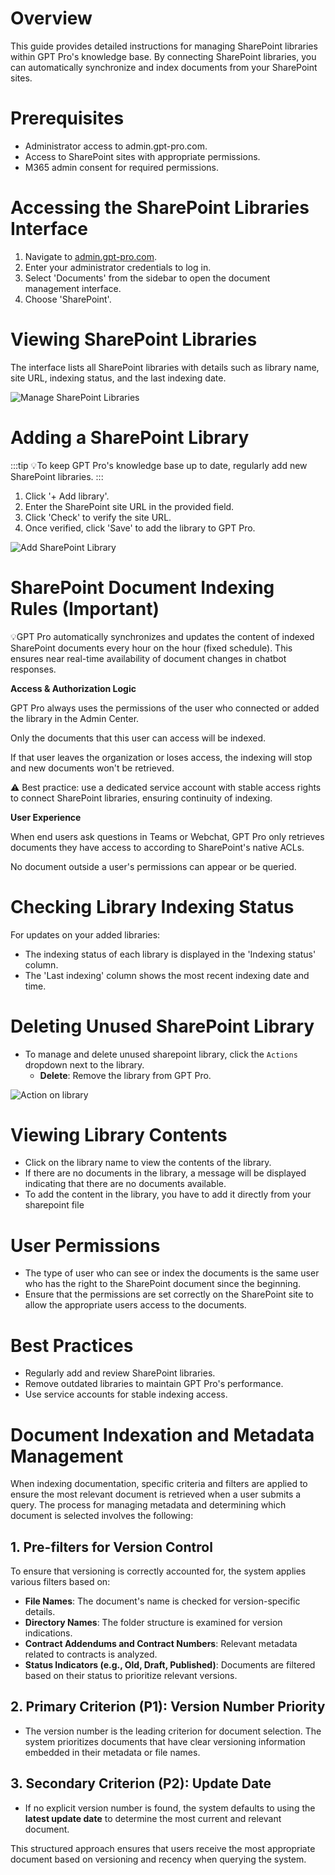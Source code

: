 # Overview
This guide provides detailed instructions for managing SharePoint libraries within GPT Pro's knowledge base. By connecting SharePoint libraries, you can automatically synchronize and index documents from your SharePoint sites.

# Prerequisites
- Administrator access to admin.gpt-pro.com.
- Access to SharePoint sites with appropriate permissions.
- M365 admin consent for required permissions.

# Accessing the SharePoint Libraries Interface
1. Navigate to [admin.gpt-pro.com](http://admin.gpt-pro.com).
2. Enter your administrator credentials to log in.
3. Select 'Documents' from the sidebar to open the document management interface.
4. Choose 'SharePoint'.

# Viewing SharePoint Libraries
The interface lists all SharePoint libraries with details such as library name, site URL, indexing status, and the last indexing date.

![Manage SharePoint Libraries](/assets/img/gpt/Sharepoint-indexation.png)

# Adding a SharePoint Library

:::tip
💡To keep GPT Pro's knowledge base up to date, regularly add new SharePoint libraries.
:::

1. Click '+ Add library'.
2. Enter the SharePoint site URL in the provided field.
3. Click 'Check' to verify the site URL.
4. Once verified, click 'Save' to add the library to GPT Pro.

![Add SharePoint Library](/assets/img/gpt/SharePoint-library.png)

# SharePoint Document Indexing Rules (Important)

💡GPT Pro automatically synchronizes and updates the content of indexed SharePoint documents every hour on the hour (fixed schedule).
This ensures near real-time availability of document changes in chatbot responses.

**Access & Authorization Logic**

GPT Pro always uses the permissions of the user who connected or added the library in the Admin Center.

Only the documents that this user can access will be indexed.

If that user leaves the organization or loses access, the indexing will stop and new documents won't be retrieved.

⚠️ Best practice: use a dedicated service account with stable access rights to connect SharePoint libraries, ensuring continuity of indexing.

**User Experience**

When end users ask questions in Teams or Webchat, GPT Pro only retrieves documents they have access to according to SharePoint's native ACLs.

No document outside a user's permissions can appear or be queried.

# Checking Library Indexing Status
For updates on your added libraries:
- The indexing status of each library is displayed in the 'Indexing status' column.
- The 'Last indexing' column shows the most recent indexing date and time.

# Deleting Unused SharePoint Library
- To manage and delete unused sharepoint library, click the `Actions` dropdown next to the library.
  - **Delete**: Remove the library from GPT Pro.

![Action on library](/assets/img/gpt/delete-sharepoint-library.png)

# Viewing Library Contents
- Click on the library name to view the contents of the library.
- If there are no documents in the library, a message will be displayed indicating that there are no documents available.
- To add the content in the library, you have to add it directly from your sharepoint file


# User Permissions
- The type of user who can see or index the documents is the same user who has the right to the SharePoint document since the beginning.
- Ensure that the permissions are set correctly on the SharePoint site to allow the appropriate users access to the documents.

# Best Practices
- Regularly add and review SharePoint libraries.
- Remove outdated libraries to maintain GPT Pro's performance.
- Use service accounts for stable indexing access.

# Document Indexation and Metadata Management

When indexing documentation, specific criteria and filters are applied to ensure the most relevant document is retrieved when a user submits a query. The process for managing metadata and determining which document is selected involves the following:

## 1. **Pre-filters for Version Control**
   To ensure that versioning is correctly accounted for, the system applies various filters based on:
   - **File Names**: The document's name is checked for version-specific details.
   - **Directory Names**: The folder structure is examined for version indications.
   - **Contract Addendums and Contract Numbers**: Relevant metadata related to contracts is analyzed.
   - **Status Indicators (e.g., Old, Draft, Published)**: Documents are filtered based on their status to prioritize relevant versions.

## 2. **Primary Criterion (P1): Version Number Priority**
   - The version number is the leading criterion for document selection. The system prioritizes documents that have clear versioning information embedded in their metadata or file names.

## 3. **Secondary Criterion (P2): Update Date**
   - If no explicit version number is found, the system defaults to using the **latest update date** to determine the most current and relevant document.

This structured approach ensures that users receive the most appropriate document based on versioning and recency when querying the system.

<Intercom />
<Hubspot />
<Clarity />
<GoogleAnalytics />

